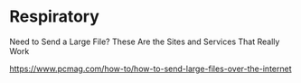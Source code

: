 # Respiratory
Need to Send a Large File? These Are the Sites and Services That Really Work


https://www.pcmag.com/how-to/how-to-send-large-files-over-the-internet
